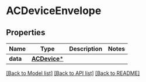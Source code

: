 # ACDeviceEnvelope

## Properties
Name | Type | Description | Notes
------------ | ------------- | ------------- | -------------
**data** | [**ACDevice***](ACDevice.md) |  | 

[[Back to Model list]](../README.md#documentation-for-models) [[Back to API list]](../README.md#documentation-for-api-endpoints) [[Back to README]](../README.md)


